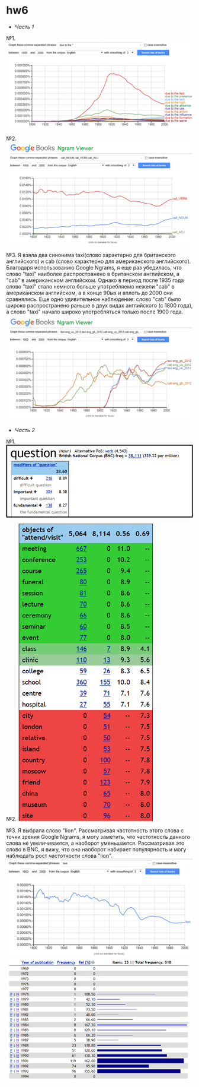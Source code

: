 # hw6
- *Часть 1*

№1. ![](https://github.com/Eremeevauliana12/hw6/blob/master/DUE%20TO%20THE.png)

№2. ![](https://github.com/Eremeevauliana12/hw6/blob/master/call%20noun%2C%20verb%2C%20adj.png)

№3. Я взяла два синонима taxi(слово характерно для британского английского) и cab (слово характерно для американского английского).
Благодаря использованию  Google Ngrams, я еще раз убедилась, что слово "taxi" наиболее распространено в британском английском, а "cab" в американском английском. Однако в период после 1935 года слово "taxi" стало немного больше употребляемо нежели "cab" в американском английском, а в конце 90ых и вплоть до 2000 они сравнялись. Еще одно удивительное наблюдение: слово "cab" было широко распространено раньше в двух видах английского (с 1800 года), а слово "taxi" начало широко употребляться только после 1900 года.
![](https://github.com/Eremeevauliana12/hw6/blob/master/cabtaxi.jpg)

- *Часть 2*

№1. ![](https://github.com/Eremeevauliana12/hw6/blob/master/modifiers.png)

№2. ![](https://github.com/Eremeevauliana12/hw6/blob/master/two%20two.png)

№3. 
Я выбрала слово "lion". Рассматривая частотность этого слова с точки зрения Google Ngrams, я могу заметить, что частотность данного слова не увеличивается, а наоборот уменьшается. Рассматривая это слово в BNC, я вижу, что оно наоборот набирает популярность и могу наблюдать рост частотности слова "lion".
![](https://github.com/Eremeevauliana12/hw6/blob/master/lion.png)
![](https://github.com/Eremeevauliana12/hw6/blob/master/lion%202.png)
